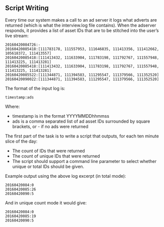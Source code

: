 ## Script Writing

Every time our system makes a call to an ad server it logs what adverts are returned (which is what the interview.log file contains).  When the adserver responds, it provides a list of asset IDs that are to be stitched into the user’s live stream:

```
20160420084726:-
20160420085418:[111783178, 111557953, 111646835, 111413356, 111412662, 105618372, 111413557]
20160420085418:[111413432, 111633904, 111783198, 111792767, 111557948, 111413225, 111413281]
20160420085418:[111413432, 111633904, 111783198, 111792767, 111557948, 111413225, 111413281]
20160420085522:[111344871, 111394583, 111295547, 111379566, 111352520]
20160420090022:[111344871, 111394583, 111295547, 111379566, 111352520]
```

The format of the input log is:

`timestamp:ads`

Where:

- timestamp is in the format YYYYMMDDhhmmss
- ads is a comma separated list of ad asset IDs surrounded by square brackets, or - if no ads were returned

The first part of the task is to write a script that outputs, for each ten minute slice of the day:

* The count of IDs that were returned
* The count of unique IDs that were returned
* The script should support a command line parameter to select whether unique or total IDs should be given.

Example output using the above log excerpt (in total mode):

```
20160420084:0
20160420085:26
20160420090:5
```
  
And in unique count mode it would give:

```
20160420084:0
20160420085:19
20160420090:5
```
